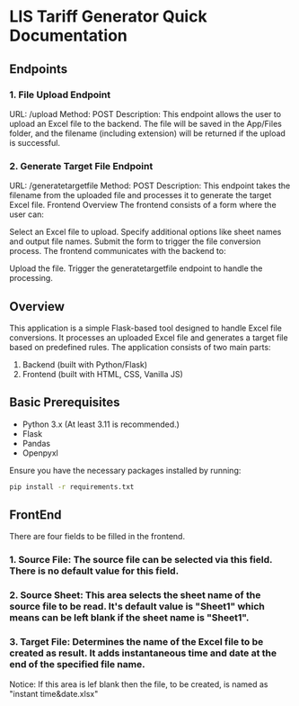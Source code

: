 # LIS Tariff Generator Quick Documentation
## Endpoints
### 1. File Upload Endpoint
URL: /upload
Method: POST
Description: This endpoint allows the user to upload an Excel file to the backend. The file will be saved in the App/Files folder, and the filename (including extension) will be returned if the upload is successful.
### 2. Generate Target File Endpoint
URL: /generatetargetfile
Method: POST
Description: This endpoint takes the filename from the uploaded file and processes it to generate the target Excel file.
Frontend Overview
The frontend consists of a form where the user can:

Select an Excel file to upload.
Specify additional options like sheet names and output file names.
Submit the form to trigger the file conversion process.
The frontend communicates with the backend to:

Upload the file.
Trigger the generatetargetfile endpoint to handle the processing.

## Overview
This application is a simple Flask-based tool designed to handle Excel file conversions. It processes an uploaded Excel file and generates a target file based on predefined rules. The application consists of two main parts: 
1. Backend (built with Python/Flask)
2. Frontend (built with HTML, CSS, Vanilla JS)

## Basic Prerequisites
- Python 3.x (At least 3.11 is recommended.)
- Flask
- Pandas
- Openpyxl

Ensure you have the necessary packages installed by running:

```bash
pip install -r requirements.txt
```

## FrontEnd
There are four fields to be filled in the frontend.
### 1. Source File: The source file can be selected via this field. There is no default value for this field.
### 2. Source Sheet: This area selects the sheet name of the source file to be read. It's default value is "Sheet1" which means can be left blank if the sheet name is "Sheet1".
### 3. Target File: Determines the name of the Excel file to be created as result. It adds instantaneous time and date at the end of the specified file name.
Notice: If this area is lef blank then the file, to be created, is named as "instant time&date.xlsx"
